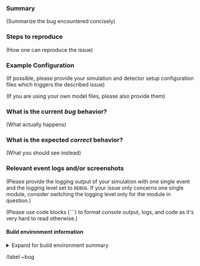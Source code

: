 <!--
SPDX-FileCopyrightText: 2017-2022 CERN and the Allpix Squared authors
SPDX-License-Identifier: CC-BY-4.0
-->

### Summary

(Summarize the bug encountered concisely)

### Steps to reproduce

(How one can reproduce the issue)

### Example Configuration

(If possible, please provide your simulation and detector setup configuration files which triggers the described issue)

(If you are using your own model files, please also provide them)

### What is the current *bug* behavior?

(What actually happens)

### What is the expected *correct* behavior?

(What you should see instead)

### Relevant event logs and/or screenshots

(Please provide the logging output of your simulation with one single event and the logging level set to `DEBUG`. If your issue only concerns one single module, consider switching the logging level only for the module in question.)

(Please use code blocks (```) to format console output, logs, and code as it's very hard to read otherwise.)

#### Build environment information

<details>
<summary>Expand for build environment summary</summary>
<pre>

(Please paste the full output of CMake as executed from an empty build directory)

</pre>
</details>

/label ~bug
